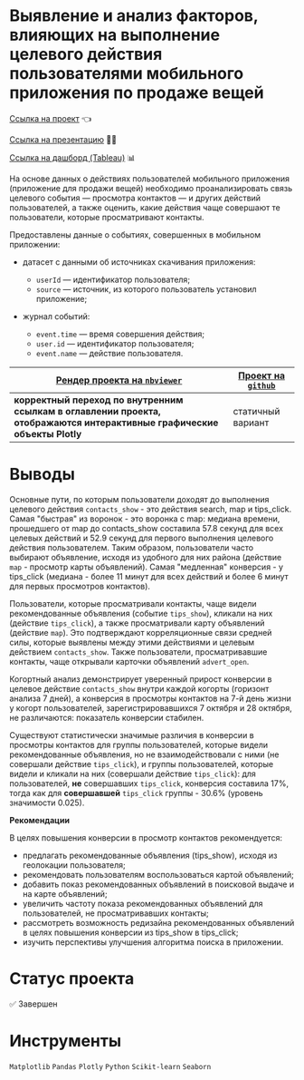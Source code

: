# Выявление и анализ факторов, влияющих на выполнение целевого действия пользователями мобильного приложения по продаже вещей

[Ссылка на проект](https://nbviewer.org/github/anapon-DA/projects/blob/main/Identifying%20Factors%20for%20a%20Target%20Action%20%28Mobile%20App%29/sales-app.ipynb) :point_left:

[Ссылка на презентацию](https://disk.yandex.ru/i/JqD-tdpB4FnvUg) :woman_teacher:

[Ссылка на дашборд (Tableau)](https://public.tableau.com/app/profile/anastasiia5402/viz/MobileAppDashboard_16573926438810/MobileAppDashboard) :bar_chart:

На основе данных о действиях пользователей мобильного приложения (приложение для продажи вещей) необходимо проанализировать связь целевого события — просмотра контактов — и других действий пользователей, а также оценить, какие действия чаще совершают те пользователи, которые просматривают контакты.

Предоставлены данные о событиях, совершенных в мобильном приложении:

- датасет с данными об источниках скачивания приложения: 

	- `userId` — идентификатор пользователя;
	- `source` — источник, из которого пользователь установил приложение;

- журнал событий:
	- `event.time` — время совершения действия;
	- `user.id` — идентификатор пользователя;
	- `event.name` — действие пользователя.

| [Рендер проекта на `nbviewer`](https://nbviewer.org/github/anapon-DA/projects/blob/main/Identifying%20Factors%20for%20a%20Target%20Action%20%28Mobile%20App%29/sales-app.ipynb) | [Проект на `github`](https://github.com/anapon-DA/projects/blob/main/Identifying%20Factors%20for%20a%20Target%20Action%20(Mobile%20App)/sales-app.ipynb) |
| --- | --- |
| **корректный переход по внутренним ссылкам в оглавлении проекта, отображаются интерактивные графические объекты Plotly** | статичный вариант |

# Выводы

Основные пути, по которым пользователи доходят до выполнения целевого действия `contacts_show` - это действия search, map и tips_click. Самая "быстрая" из воронок - это воронка с map: медиана времени, прошедшего от map до contacts_show составила 57.8 секунд для всех целевых действий и 52.9 секунд для первого выполнения целевого действия пользователем. Таким образом, пользователи часто выбирают объявление, исходя из удобного для них района (действие `map` - просмотр карты объявлений). Самая "медленная" конверсия - у tips_click (медиана - более 11 минут для всех действий и более 6 минут для первых просмотров контактов). 

Пользователи, которые просматривали контакты, чаще видели рекомендованные объявления (событие `tips_show`), кликали на них (действие `tips_click`), а также просматривали карту объявлений (действие `map`). Это подтверждают корреляционные связи средней силы, которые выявлены между этими действиями и целевым действием `contacts_show`. Также пользователи, просматривавшие контакты, чаще открывали карточки объявлений `advert_open`.

Когортный анализ демонстрирует уверенный прирост конверсии в целевое действие `contacts_show` внутри каждой когорты (горизонт анализа 7 дней), а конверсия в просмотры контактов на 7-й день жизни у когорт пользователей, зарегистрировавшихся 7 октября и 28 октября, не различаются: показатель конверсии стабилен.

Существуют статистически значимые различия в конверсии в просмотры контактов для группы пользователей, которые видели рекомендованные объявления, но не взаимодействовали с ними (не совершали действие `tips_click`), и группы пользователей, которые видели и кликали на них (совершали действие `tips_click`): для пользователей, **не** совершавших `tips_click`, конверсия составила 17%, тогда как для **совершавшей** `tips_click` группы - 30.6% (уровень значимости 0.025).


**Рекомендации**

В целях повышения конверсии в просмотр контактов рекомендуется:
- предлагать рекомендованные объявления (tips_show), исходя из геолокации пользователя;
- рекомендовать пользователям воспользоваться картой объявлений;
- добавить показ рекомендованных объявлений в поисковой выдаче и на карте объявлений;
- увеличить частоту показа рекомендованных объявлений для пользователей, не просматривавших контакты;
- рассмотреть возможность редизайна рекомендованных объявлений в целях повышения конверсии из tips_show в tips_click;
- изучить перспективы улучшения алгоритма поиска в приложении.

# Статус проекта

:white_check_mark: Завершен

# Инструменты

`Matplotlib`
`Pandas`
`Plotly`
`Python`
`Scikit-learn`
`Seaborn`
